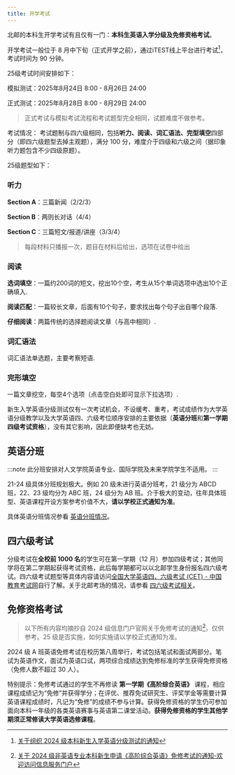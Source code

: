 ```yaml
---
title: 开学考试
---
```


北邮的本科生开学考试有且仅有一门：**本科生英语入学分级及免修资格考试**。

开学考试一般位于 8 月中下旬（正式开学之前），通过iTEST线上平台进行考试[^1]，考试时间为 90 分钟。

25级考试时间安排如下：

模拟测试：2025年8月24日 8:00 - 8月26日 24:00

正式测试：2025年8月28日 8:00 - 8月29日 24:00

> 正式考试与模拟考试流程和考试题型完全相同，试题难度不做参考。

考试情况：
考试题制与四六级相同，包括**听力、阅读、词汇语法、完型填空**四部分（即四六级题型去掉主观题），满分 100 分，难度介于四级和六级之间（据印象听力题包含不少四级原题）。

25级题型如下：

### 听力

**Section A**：三篇新闻（2/2/3）

**Section B**：两则长对话（4/4）

**Section C**：三篇短文/报道/讲座（3/3/4）

> 每段材料只播报一次，题目在材料后给出，选项在试卷中给出

### 阅读

**选词填空**：一篇约200词的短文，挖出10个空，考生从15个单词选项中选出10个正确填入.

**阅读匹配**：一篇较长文章，后面有10个句子，要求找出每个句子出自哪个段落.

**仔细阅读**：两篇传统的选择题阅读文章（与高中相同）.

### 词汇语法

词汇语法单选题，主要考察短语.

### 完形填空

一篇文章挖空，每空4个选项（点击空白处即可显示下拉选项）.

新生入学英语分级测试仅有一次考试机会，不设缓考、重考，考试成绩作为大学英语分级教学以及大学英语四、六级考位顺序安排的主要依据（**英语分班**和**第一学期四级考试资格**），没有其它影响，因此即便缺考也无妨。

## 英语分班

:::note
此分班安排对人文学院英语专业、国际学院及未来学院学生不适用。
:::

21-24 级具体分班规划极大。例如 20 级未进行英语分班考，21 级分为 ABCD 班，22、23 级均分为 ABC 班，24 级分为 AB 班。介于极大的变动，往年具体班型、英语课程开设方案参考价值不大，**请以学校正式通知为准**。

具体英语分班情况参看 [英语分班情况](/未尽事宜/#英语分班情况)。

## 四六级考试

分级考试在**全校前 1000 名**的学生可在第一学期（12 月）参加四级考试；其他同学将在第二学期起获得考试资格，此后每学期都可以以北邮学生身份报名四六级考试。四六级考试题型等具体内容请访问[全国大学英语四、六级考试 (CET) - 中国教育考试网](https://cet.neea.edu.cn/)自行了解。关于北邮考场的情况，请参看 [四六级考试相关](/未尽事宜/#四六级考试相关)。

[^1]: [关于组织 2024 级本科新生入学英语分级测试的通知](https://mp.weixin.qq.com/s?__biz=MzkwOTM4MTM2Nw==&mid=2247493348&idx=1&sn=38bba872268d513c80bb2b313daf362b)

## 免修资格考试

> 以下所有内容均摘抄自 2024 级信息门户官网关于免修考试的通知[^2]，仅供参考。25 级是否实施，如何实施请以学校正式通知为准。

2024 级 A 班英语免修考试在校历第八周举行，考试包括笔试和面试两部分。笔试为英语作文，面试为英语口试，两项综合成绩达到免修标准的学生获得免修资格（免修人数不超过 30 人）。

特别提示：免修考试通过的学生不再修读 **第一学期《高阶综合英语》** 课程，相应课程成绩记为“免修”并获得学分；在评优、推荐免试研究生、评奖学金等需要计算英语课程成绩时，凡记为“免修”的成绩不参与计算。获得免修资格的学生仍可参加面向本科一年级的各类英语赛事与英语第二课堂活动。**获得免修资格的学生其他学期须正常修读大学英语选修课程**。

[^2]:[关于 2024 级非英语专业本科新生申请《高阶综合英语》免修考试的通知-欢迎访问信息服务门户](http://my.bupt.edu.cn/xntz_content.jsp?urltype=news.NewsContentUrl&wbtreeid=1747&wbnewsid=120352)
